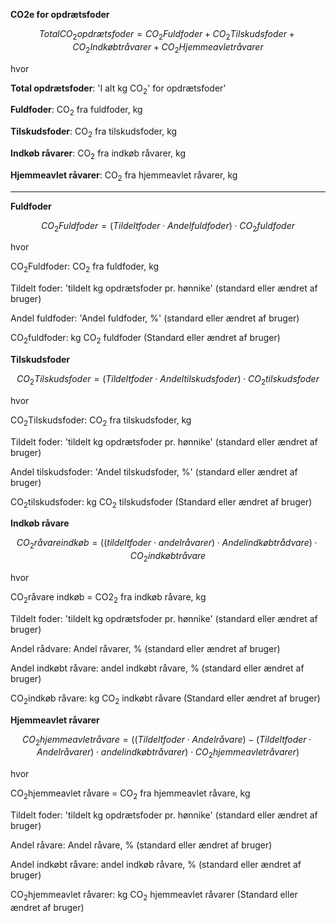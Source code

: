**CO2e for opdrætsfoder**

$$Total CO_2{opdrætsfoder} = CO_2{Fuldfoder} + CO_2{Tilskudsfoder} + CO_2{Indkøbt råvarer} + CO_2{Hjemmeavlet råvarer}$$

hvor 

**Total opdrætsfoder**: 'I alt kg CO<sub>2</sub>' for opdrætsfoder'

**Fuldfoder**: CO<sub>2</sub> fra fuldfoder, kg 

**Tilskudsfoder**: CO<sub>2</sub> fra tilskudsfoder, kg 

**Indkøb råvarer**: CO<sub>2</sub> fra indkøb råvarer, kg 

**Hjemmeavlet råvarer**: CO<sub>2</sub> fra hjemmeavlet råvarer, kg 

_____________________________________

**Fuldfoder**

$$CO_2Fuldfoder = (Tildelt foder \cdot Andel fuldfoder) \cdot CO_2fuldfoder$$

hvor 

CO<sub>2</sub>Fuldfoder: CO<sub>2</sub> fra fuldfoder, kg

Tildelt foder: 'tildelt kg opdrætsfoder pr. hønnike' (standard eller ændret af bruger)

Andel fuldfoder: 'Andel fuldfoder, %' (standard eller ændret af bruger) 

CO<sub>2</sub>fuldfoder: kg CO<sub>2</sub> fuldfoder (Standard eller ændret af bruger)



**Tilskudsfoder**

$$CO_2Tilskudsfoder = (Tildelt foder \cdot Andel tilskudsfoder) \cdot CO_2tilskudsfoder$$

hvor 

CO<sub>2</sub>Tilskudsfoder: CO<sub>2</sub> fra tilskudsfoder, kg

Tildelt foder: 'tildelt kg opdrætsfoder pr. hønnike' (standard eller ændret af bruger)

Andel tilskudsfoder: 'Andel tilskudsfoder, %' (standard eller ændret af bruger) 

CO<sub>2</sub>tilskudsfoder: kg CO<sub>2</sub> tilskudsfoder (Standard eller ændret af bruger)

**Indkøb råvare**

$$CO_2råvare indkøb = ((tildelt foder \cdot andel råvarer) \cdot Andel indkøbt rådvare) \cdot CO_2indkøbt råvare$$

hvor

CO<sub>2</sub>råvare indkøb = CO2<sub>2</sub> fra indkøb råvare, kg 

Tildelt foder: 'tildelt kg opdrætsfoder pr. hønnike' (standard eller ændret af bruger)

Andel rådvare: Andel råvarer, % (standard eller ændret af bruger) 

Andel indkøbt råvare: andel indkøbt råvare, % (standard eller ændret af bruger) 

CO<sub>2</sub>indkøb råvare: kg CO<sub>2</sub> indkøbt råvare (Standard eller ændret af bruger)

**Hjemmeavlet råvarer**

$$CO_2hjemmeavlet råvare = ((Tildelt foder \cdot Andel råvare)-(Tildelt foder \cdot Andel råvarer) \cdot andel indkøbt råvarer) \cdot CO_2hjemmeavlet råvarer)$$

hvor

CO<sub>2</sub>hjemmeavlet råvare = CO<sub>2</sub> fra hjemmeavlet råvare, kg 

Tildelt foder: 'tildelt kg opdrætsfoder pr. hønnike' (standard eller ændret af bruger)

Andel råvare: Andel råvare, % (standard eller ændret af bruger) 

Andel indkøbt råvare: andel indkøb råvare, % (standard eller ændret af bruger)

CO<sub>2</sub>hjemmeavlet råvarer: kg CO<sub>2</sub> hjemmeavlet råvarer (Standard eller ændret af bruger)
